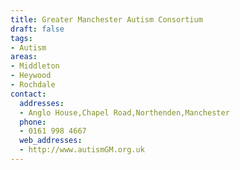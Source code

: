```yaml
---
title: Greater Manchester Autism Consortium
draft: false
tags:
- Autism
areas:
- Middleton
- Heywood
- Rochdale
contact:
  addresses:
  - Anglo House,Chapel Road,Northenden,Manchester
  phone:
  - 0161 998 4667
  web_addresses:
  - http://www.autismGM.org.uk
---
```


